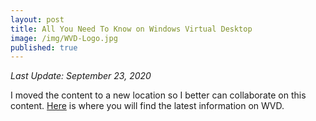 ```yaml
---
layout: post
title: All You Need To Know on Windows Virtual Desktop
image: /img/WVD-Logo.jpg
published: true
---
```

_Last Update: September 23, 2020_

I moved the content to a new location so I better can collaborate on this content.
[Here](https://github.com/BartRoels/WVD/) is where you will find the latest information on WVD.